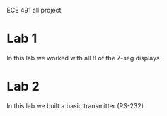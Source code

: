 ECE 491 all project

Lab 1
=====

In this lab we worked with all 8 of the 7-seg displays

Lab 2
=====

In this lab we built a basic transmitter (RS-232)
